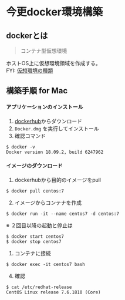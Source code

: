 # 今更docker環境構築
## dockerとは
> コンテナ型仮想環境

ホストOS上に仮想環境領域を作成する。  
FYI: [仮想環境の種類](https://qiita.com/9en/items/f4eab2f61485a9f3885a)

## 構築手順 for Mac
#### アプリケーションのインストール
1. [dockerhub](https://hub.docker.com/editions/community/docker-ce-desktop-mac)からダウンロード
2. `Docker.dmg` を実行してインストール
3. 確認コマンド 
```
$ docker -v
Docker version 18.09.2, build 6247962
```

#### イメージのダウンロード
1. dockerhubから目的のイメージをpull
```
$ docker pull centos:7
```
2. イメージからコンテナを作成
```
$ docker run -it --name centos7 -d centos:7
```
※ ２回目以降の起動と停止は 
```
$ docker start centos7
$ docker stop centos7
```
1. コンテナに接続
```
$ docker exec -it centos7 bash
```
4. 確認
```
$ cat /etc/redhat-release
CentOS Linux release 7.6.1810 (Core) 
```

